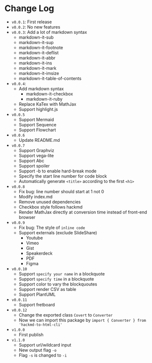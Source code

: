 # Change Log

+ `v0.0.1`: First release
+ `v0.0.2`: No new features
+ `v0.0.3`: Add a lot of markdown syntax
    + markdown-it-sub
    + markdown-it-sup
    + markdown-it-footnote
    + markdown-it-deflist
    + markdown-it-abbr
    + markdown-it-ins
    + markdown-it-mark
    + markdown-it-imsize
    + markdown-it-table-of-contents
+ `v0.0.4`:
    + Add markdown syntax
        + markdown-it-checkbox
        + markdown-it-ruby
    + Replace KaTex with MathJax
    + Support highlight.js
+ `v0.0.5`
    + Support Mermaid
    + Support Sequence
    + Support Flowchart
+ `v0.0.6`
    + Update README.md
+ `v0.0.7`
    + Support Graphviz
    + Support vega-lite
    + Support Abc
    + Support spoiler
    + Support -b to enable hard-break mode
    + Specify the start line number for code block
    + Automatically generate `<title>` according to the first `<h1>`
+ `v0.0.8`
    + Fix bug: line number should start at 1 not 0
    + Modify index.md
    + Remove unused dependencies
    + Checkbox style follows hackmd
    + Render MathJax directly at conversion time instead of front-end browser
+ `v0.0.9`
    + Fix bug: The style of `inline code`
    + Support externals (exclude SlideShare)
        + Youtube
        + Vimeo
        + Gist
        + Speakerdeck
        + PDF
        + Figma
+ `v0.0.10`
    + Support `specify your name` in a blockquote
    + Support `specify time` in a blockquote
    + Support color to vary the blockquoutes
    + Support render CSV as table
    + Support PlantUML
+ `v0.0.11`
    + Support fretboard
+ `v0.0.12`
    + Change the exported class `Covert` to `Converter`
    + Now we can import this package by `import { Converter } from 'hackmd-to-html-cli'`
+ `v1.0.0`
    + First publish
+ `v1.1.0`
    + Support url/wildcard input
    + New output flag `-o`
    + Flag `-s` is changed to `-i`